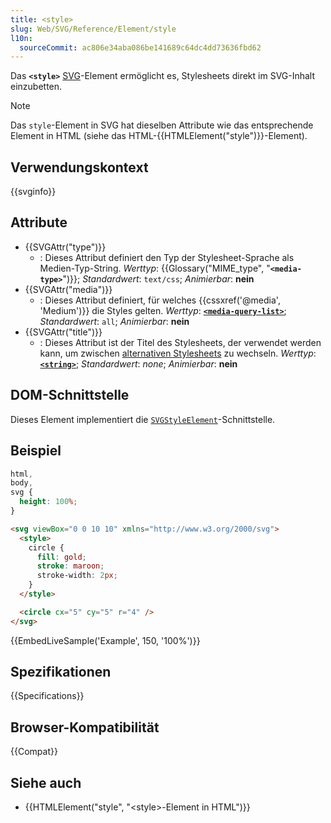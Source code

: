 ```yaml
---
title: <style>
slug: Web/SVG/Reference/Element/style
l10n:
  sourceCommit: ac806e34aba086be141689c64dc4dd73636fbd62
---
```


Das **`<style>`** [SVG](/de/docs/Web/SVG)-Element ermöglicht es, Stylesheets direkt im SVG-Inhalt einzubetten.

> [!NOTE]
> Das `style`-Element in SVG hat dieselben Attribute wie das entsprechende Element in HTML (siehe das HTML-{{HTMLElement("style")}}-Element).

## Verwendungskontext

{{svginfo}}

## Attribute

- {{SVGAttr("type")}}
  - : Dieses Attribut definiert den Typ der Stylesheet-Sprache als Medien-Typ-String.
    _Werttyp_: {{Glossary("MIME_type", "**`<media-type>`**")}}; _Standardwert_: `text/css`; _Animierbar_: **nein**
- {{SVGAttr("media")}}
  - : Dieses Attribut definiert, für welches {{cssxref('@media', 'Medium')}} die Styles gelten.
    _Werttyp_: [**`<media-query-list>`**](/de/docs/Web/CSS/@media#syntax); _Standardwert_: `all`; _Animierbar_: **nein**
- {{SVGAttr("title")}}
  - : Dieses Attribut ist der Titel des Stylesheets, der verwendet werden kann, um zwischen [alternativen Stylesheets](/de/docs/Web/HTML/Reference/Attributes/rel/alternate_stylesheet) zu wechseln.
    _Werttyp_: [**`<string>`**](/de/docs/Web/CSS/string); _Standardwert_: _none_; _Animierbar_: **nein**

## DOM-Schnittstelle

Dieses Element implementiert die [`SVGStyleElement`](/de/docs/Web/API/SVGStyleElement)-Schnittstelle.

## Beispiel

```css hidden
html,
body,
svg {
  height: 100%;
}
```

```html
<svg viewBox="0 0 10 10" xmlns="http://www.w3.org/2000/svg">
  <style>
    circle {
      fill: gold;
      stroke: maroon;
      stroke-width: 2px;
    }
  </style>

  <circle cx="5" cy="5" r="4" />
</svg>
```

{{EmbedLiveSample('Example', 150, '100%')}}

## Spezifikationen

{{Specifications}}

## Browser-Kompatibilität

{{Compat}}

## Siehe auch

- {{HTMLElement("style", "&lt;style&gt;-Element in HTML")}}
